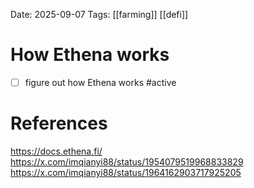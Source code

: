 Date: 2025-09-07
Tags: [[farming]] [[defi]]

# How Ethena works

- [ ] figure out how Ethena works #active



# References
https://docs.ethena.fi/
https://x.com/imqianyi88/status/1954079519968833829
https://x.com/imqianyi88/status/1964162903717925205